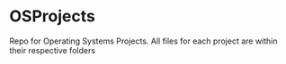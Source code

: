 # OSProjects
Repo for Operating Systems Projects.
All files for each project are within their respective folders
